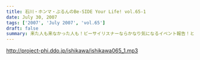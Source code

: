 ```yaml
---
title: 石川・ホンマ・ぶるんのBe-SIDE Your Life! vol.65-1
date: July 30, 2007
tags: ['2007', 'July 2007', 'vol.65']
draft: false
summary: 来た人も来なかった人も！ビーサイリスナーならかなり気になるイベント報告！といきたいところですが・・・お三方の疲労度はかなりのモノ！？今回は声質にも現れているかもしれません！声でてねぇ〜〜二本目からは、現場の様子を配信しますよ〜〜NAMAE
---
```


http://project-phi.ddo.jp/ishikawa/ishikawa065_1.mp3